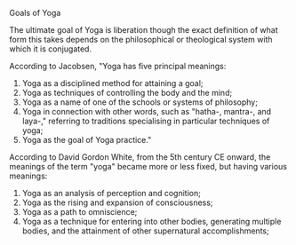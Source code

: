 Goals of Yoga

The ultimate goal of Yoga is liberation though the exact definition of what form this takes depends on the philosophical or theological system with which it is conjugated.

According to Jacobsen, "Yoga has five principal meanings:

1. Yoga as a disciplined method for attaining a goal;
2. Yoga as techniques of controlling the body and the mind;
3. Yoga as a name of one of the schools or systems of philosophy;
4. Yoga in connection with other words, such as "hatha-, mantra-, and laya-," referring to traditions specialising in particular techniques of yoga;
5. Yoga as the goal of Yoga practice."

According to David Gordon White, from the 5th century CE onward, the meanings of the term "yoga" became more or less fixed, but having various meanings:

1. Yoga as an analysis of perception and cognition;
2. Yoga as the rising and expansion of consciousness;
3. Yoga as a path to omniscience;
4. Yoga as a technique for entering into other bodies, generating multiple bodies, and the attainment of other supernatural accomplishments;